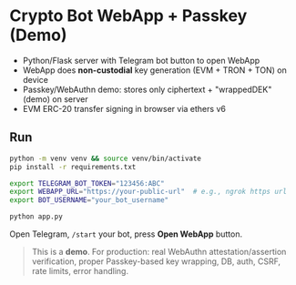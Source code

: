 # Crypto Bot WebApp + Passkey (Demo)

- Python/Flask server with Telegram bot button to open WebApp
- WebApp does **non-custodial** key generation (EVM + TRON + TON) on device
- Passkey/WebAuthn demo: stores only ciphertext + "wrappedDEK" (demo) on server
- EVM ERC-20 transfer signing in browser via ethers v6

## Run
```bash
python -m venv venv && source venv/bin/activate
pip install -r requirements.txt

export TELEGRAM_BOT_TOKEN="123456:ABC"
export WEBAPP_URL="https://your-public-url"  # e.g., ngrok https url
export BOT_USERNAME="your_bot_username"

python app.py
```

Open Telegram, `/start` your bot, press **Open WebApp** button.

> This is a **demo**. For production: real WebAuthn attestation/assertion verification, proper Passkey-based key wrapping, DB, auth, CSRF, rate limits, error handling.

